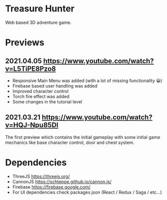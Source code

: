 # Treasure Hunter

Web based 3D adventure game.

# Previews
## 2021.04.05 https://www.youtube.com/watch?v=L5TiPE8Pzo8
- Responsive Main Menu was added (with a lot of missing functionality 😀)
- Firebase based user handling was added
- Improved character control
- Torch fire effect was added
- Some changes in the tutorial level

## 2021.03.21 https://www.youtube.com/watch?v=HQJ-Npu85DI
The first preview which contains the initial gameplay with some initial game mechanics like base character control, door and chest system.

# Dependencies
- ThreeJS https://threejs.org/
- CannonJS https://schteppe.github.io/cannon.js/
- Firebase https://firebase.google.com/
- For UI dependencies check packages.json (React / Redux / Saga / etc...)
